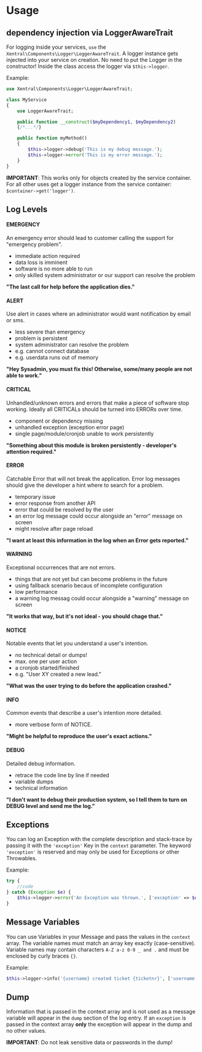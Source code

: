 # Usage

## dependency injection via LoggerAwareTrait

For logging inside your services, `use` the `Xentral\Components\Logger\LoggerAwareTrait`.
A logger instance gets injected into your service on creation. No need to put the Logger in the constructor!
Inside the class access the logger via `$this->logger`.

Example:
```php
use Xentral\Components\Logger\LoggerAwareTrait;

class MyService
{
    use LoggerAwareTrait;

    public function __construct($myDependency1, $myDependency2)
    {/*...*/}   

    public function myMethod()
    {
        $this->logger->debug('This is my debug message.');
        $this->logger->error('This is my error message.');
    }
}
```

**IMPORTANT**: This works only for objects created by the service container. For all other uses get a logger 
instance from the service container: `$container->get('logger')`.

## Log Levels

#### EMERGENCY
An emergency error should lead to customer calling the support for "emergency problem".
- immediate action required
- data loss is imminent
- software is no more able to run
- only skilled system administrator or our support can resolve the problem

**"The last call for help before the application dies."**

#### ALERT
Use alert in cases where an administrator would want notification by email or sms.
- less severe than emergency
- problem is persistent
- system administrator can resolve the problem
- e.g. cannot connect database
- e.g. userdata runs out of memory

**"Hey Sysadmin, you must fix this! Otherwise, some/many people are not able to work."**

#### CRITICAL
Unhandled/unknown errors and errors that make a piece of software stop working.
Ideally all CRITICALs should be turned into ERRORs over time.
- component or dependency missing
- unhandled exception (exception error page)
- single page/module/cronjob unable to work persistently

**"Something about this module is broken persistently - developer's attention required."**

#### ERROR
Catchable Error that will not break the application.
Error log messages should give the developer a hint where to search for a problem.
- temporary issue
- error response from another API
- error that could be resolved by the user
- an error log message could occur alongside an "error" message on screen
- might resolve after page reload

**"I want at least this information in the log when an Error gets reported."**

#### WARNING
Exceptional occurrences that are not errors.
- things that are not yet but can become problems in the future
- using fallback scenario becaus of incomplete configuration
- low performance
- a warning log messag could occur alongside a "warning" message on screen

**"It works that way, but it's not ideal - you should chage that."**

#### NOTICE
Notable events that let you understand a user's intention.
- no technical detail or dumps!
- max. one per user action
- a cronjob started/finished
- e.g. "User XY created a new lead."

**"What was the user trying to do before the application crashed."**

#### INFO
Common events that describe a user's intention more detailed.
- more verbose form of NOTICE.

**"Might be helpful to reproduce the user's exact actions."**

#### DEBUG
Detailed debug information.
- retrace the code line by line if needed
- variable dumps
- technical information

**"I don't want to debug their production system, so I tell them to turn on DEBUG level and send me the log."**

## Exceptions

You can log an Exception with the complete description and stack-trace by passing it with the `'exception'`
Key in the `context` parameter.
The keyword `'exception'` is reserved and may only be used for Exceptions or other Throwables.

Example:
```php
try {
    //code
} catch (Exception $e) {
    $this->logger->error('An Exception was thrown.', ['exception' => $e]);
}
```

## Message Variables

You can use Variables in your Message and pass the values in the `context` array.
The variable names must match an array key exactly (case-sensitive).
Variable names may contain characters `A-Z a-z 0-9 _ and .` and must be enclosed by curly braces `{}`.   

Example:
```php
$this->logger->info('{username} created ticket {ticketnr}', ['username' => $userName, 'ticketnr' => $ticketNr]);
```

## Dump

Information that is passed in the context array and is not used as a message variable will appear in the `dump` section
of the log entry. 
If an `exception` is passed in the context array **only** the exception will appear in the dump and no other values.

**IMPORTANT**: Do not leak sensitive data or passwords in the dump!
